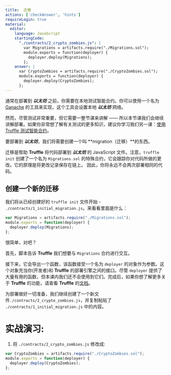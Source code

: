 ```yaml
---
title:  迁移
actions: ['checkAnswer', 'hints']
requireLogin: true
material:
  editor:
    language: JavaScript
    startingCode:
      "./contracts/2_crypto_zombies.js": |
        var Migrations = artifacts.require("./Migrations.sol");
        module.exports = function(deployer) {
          deployer.deploy(Migrations);
        };
    answer: |
      var CryptoZombies = artifacts.require("./CryptoZombies.sol");
      module.exports = function(deployer) {
        deployer.deploy(CryptoZombies);
      };
---
```


通常在部署到 **_以太坊_** 之前，你需要在本地测试智能合约。你可以使用一个名为 <a href="https://truffleframework.com/ganache" target=”_blank”>Ganache</a> 的工具来实现，这个工具会设置本地 **_以太坊_** 网络。

然而，尽管测试非常重要，但它需要一整节课来讲解 —— 所以本节课我们会继续讲解部署。如果你非常想了解有关测试的更多知识，建议你学习我们另一课：<a href="http://cryptozombies.io/en/lesson/11" target=”_blank”>使用 Truffle 测试智能合约</a>。

要部署到 **_以太坊_**，我们将需要创建一个叫 **migration（迁移）**的东西。

迁移是帮助 **Truffle** 将代码部署到 **_以太坊_** 的 JavaScript 文件。注意，`truffle init` 创建了一个名为 `Migrations.sol` 的特殊合约，它会跟踪你对代码所做的更改。它的原理是将更改记录保存在链上。 因此，你将永远不会两次部署相同的代码。

## 创建一个新的迁移

我们将从已经创建好的 `truffle init` 文件开始 - `./contracts/1_initial_migration.js`。来看看里面是什么：

```javascript
var Migrations = artifacts.require("./Migrations.sol");
module.exports = function(deployer) {
  deployer.deploy(Migrations);
};
```

很简单，对吧？

首先，脚本告诉 **Truffle** 我们想要与 `Migrations` 合约进行交互。

接下来，它会导出一个函数，该函数接受一个名为 `deployer` 的对象作为参数。这个对象充当你(开发者)和 **Truffle** 的部署引擎之间的接口。尽管 `deployer` 提供了大量有用的函数，但本课内我们还不会使用到它们。完成后，如果你想了解更多关于 **Truffle** 的功能，请查看 **Truffle** 的<a href="https://truffleframework.com/docs/truffle/getting-started/running-migrations" target=”_blank”>文档</a>。

为部署做好一切准备，我们继续创建了一个新文件`./contracts/2_crypto_zombies.js`，并复制粘贴了 `./contracts/1_initial_migration.js` 中的内容。

# 实战演习:

1. 将 `./contracts/2_crypto_zombies.js` 修改成:

```JavaScript
var CryptoZombies = artifacts.require("./CryptoZombies.sol");
module.exports = function(deployer) {
  deployer.deploy(CryptoZombies);
};
```
